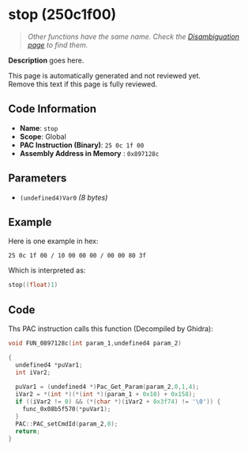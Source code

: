 # stop (250c1f00)

> *Other functions have the same name. Check the [Disambiguation page](./stop.md) to find them.*

**Description** goes here.

This page is automatically generated and not reviewed yet.<br>Remove this text if this page is fully reviewed.

## Code Information

- **Name**: `stop`
- **Scope**: Global
- **PAC Instruction (Binary)**: `25 0c 1f 00`
- **Assembly Address in Memory** : `0x897128c`

## Parameters

- `(undefined4)Var0` *(8 bytes)*

## Example

Here is one example in hex:

```25 0c 1f 00 / 10 00 00 00 / 00 00 80 3f```

Which is interpreted as:

```c
stop((float)1)
```

## Code

Ths PAC instruction calls this function (Decompiled by Ghidra):

```c
void FUN_0897128c(int param_1,undefined4 param_2)

{
  undefined4 *puVar1;
  int iVar2;
  
  puVar1 = (undefined4 *)Pac_Get_Param(param_2,0,1,4);
  iVar2 = *(int *)(*(int *)(param_1 + 0x10) + 0x158);
  if ((iVar2 != 0) && (*(char *)(iVar2 + 0x3f74) != '\0')) {
    func_0x08b5f570(*puVar1);
  }
  PAC::PAC_setCmdId(param_2,0);
  return;
}
```

